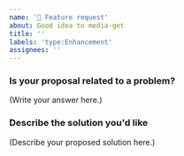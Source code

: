 ```yaml
---
name: '🚀 Feature request'
about: Good idea to media-get
title: ''
labels: 'type:Enhancement'
assignees: ''
---
```


### Is your proposal related to a problem?

<!--
  Provide a clear and concise description of what the problem is.
  For example, "I'm always frustrated when..."
-->

(Write your answer here.)

### Describe the solution you'd like

<!--
  Provide a clear and concise description of what you want to happen.
-->

(Describe your proposed solution here.)

